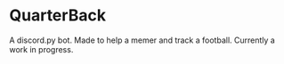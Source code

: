 # QuarterBack
A discord.py bot. Made to help a memer and track a football. Currently a work in progress.
